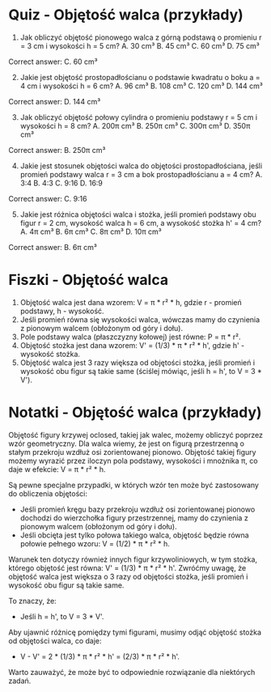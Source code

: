  # Quiz - Objętość walca (przykłady)

1. Jak obliczyć objętość pionowego walca z górną podstawą o promieniu r = 3 cm i wysokości h = 5 cm?
A. 30 cm³
B. 45 cm³
C. 60 cm³
D. 75 cm³

Correct answer: C. 60 cm³

2. Jakie jest objętość prostopadłościanu o podstawie kwadratu o boku a = 4 cm i wysokości h = 6 cm?
A. 96 cm³
B. 108 cm³
C. 120 cm³
D. 144 cm³

Correct answer: D. 144 cm³

3. Jak obliczyć objętość połowy cylindra o promieniu podstawy r = 5 cm i wysokości h = 8 cm?
A. 200π cm³
B. 250π cm³
C. 300π cm³
D. 350π cm³

Correct answer: B. 250π cm³

4. Jakie jest stosunek objętości walca do objętości prostopadłościana, jeśli promień podstawy walca r = 3 cm a bok prostopadłościanu a = 4 cm?
A. 3:4
B. 4:3
C. 9:16
D. 16:9

Correct answer: C. 9:16

5. Jakie jest różnica objętości walca i stożka, jeśli promień podstawy obu figur r = 2 cm, wysokość walca h = 6 cm, a wysokość stożka h' = 4 cm?
A. 4π cm³
B. 6π cm³
C. 8π cm³
D. 10π cm³

Correct answer: B. 6π cm³

# Fiszki - Objętość walca

1. Objętość walca jest dana wzorem: V = π \* r² \* h, gdzie r - promień podstawy, h - wysokość.
2. Jeśli promień równa się wysokości walca, wówczas mamy do czynienia z pionowym walcem (obłożonym od góry i dołu).
3. Pole podstawy walca (płaszczyzny kołowej) jest równe: P = π \* r².
4. Objętość stożka jest dana wzorem: V' = (1/3) \* π \* r² \* h', gdzie h' - wysokość stożka.
5. Objętość walca jest 3 razy większa od objętości stożka, jeśli promień i wysokość obu figur są takie same (ściślej mówiąc, jeśli h = h', to V = 3 \* V').

# Notatki - Objętość walca (przykłady)

Objętość figury krzywej oclosed, takiej jak walec, możemy obliczyć poprzez wzór geometryczny. Dla walca wiemy, że jest on figurą przestrzenną o stałym przekroju wzdłuż osi zorientowanej pionowo. Objętość takiej figury możemy wyrazić przez iloczyn pola podstawy, wysokości i mnożnika π, co daje w efekcie: V = π \* r² \* h.

Są pewne specjalne przypadki, w których wzór ten może być zastosowany do obliczenia objętości:

* Jeśli promień kręgu bazy przekroju wzdłuż osi zorientowanej pionowo dochodzi do wierzchołka figury przestrzennej, mamy do czynienia z pionowym walcem (obłożonym od góry i dołu).
* Jeśli obcięta jest tylko połowa takiego walca, objętość będzie równa połowie pełnego wzoru: V = (1/2) \* π \* r² \* h.

Warunek ten dotyczy również innych figur krzywoliniowych, w tym stożka, którego objętość jest równa: V' = (1/3) \* π \* r² \* h'. Zwróćmy uwagę, że objętość walca jest większa o 3 razy od objętości stożka, jeśli promień i wysokość obu figur są takie same.

To znaczy, że:

* Jeśli h = h', to V = 3 \* V'.

Aby ujawnić różnicę pomiędzy tymi figurami, musimy odjąć objętość stożka od objętości walca, co daje:

* V - V' = 2 \* (1/3) \* π \* r² \* h' = (2/3) \* π \* r² \* h'.

Warto zauważyć, że może być to odpowiednie rozwiązanie dla niektórych zadań.